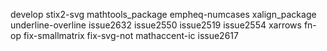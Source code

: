 develop
stix2-svg
mathtools_package
empheq-numcases
xalign_package
underline-overline
issue2632
issue2550
issue2519
issue2554
xarrows
fn-op
fix-smallmatrix
fix-svg-not
mathaccent-ic
issue2617
